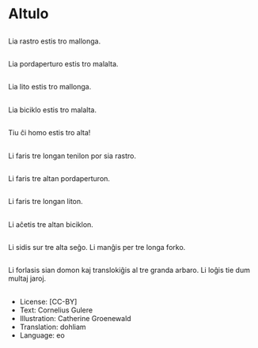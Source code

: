 # Altulo

##
Lia rastro estis tro mallonga.

##
Lia pordaperturo estis tro malalta.

##
Lia lito estis tro mallonga.

##
Lia biciklo estis tro malalta.

##
Tiu ĉi homo estis tro alta!

##
Li faris tre longan tenilon por sia rastro.

##
Li faris tre altan pordaperturon.

##
Li faris tre longan liton.

##
Li aĉetis tre altan biciklon.

##
Li sidis sur tre alta seĝo. Li manĝis per tre longa forko.

##
Li forlasis sian domon kaj translokiĝis al tre granda arbaro. Li loĝis tie dum multaj jaroj.

##
* License: [CC-BY]
* Text: Cornelius Gulere
* Illustration: Catherine Groenewald
* Translation: dohliam
* Language: eo
